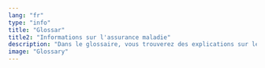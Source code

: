 ```yaml
---
lang: "fr"
type: "info"
title: "Glossar"
title2: "Informations sur l'assurance maladie"
description: "Dans le glossaire, vous trouverez des explications sur les termes les plus importants concernant l'assurance-maladie et le système de santé suisse."
image: "Glossary"
---
```

